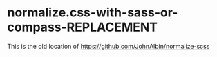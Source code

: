 normalize.css-with-sass-or-compass-REPLACEMENT
==============================================

This is the old location of https://github.com/JohnAlbin/normalize-scss
